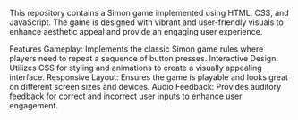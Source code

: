 This repository contains a Simon game implemented using HTML, CSS, and JavaScript. The game is designed with vibrant and user-friendly visuals to enhance aesthetic appeal and provide an engaging user experience.

Features
Gameplay: Implements the classic Simon game rules where players need to repeat a sequence of button presses.
Interactive Design: Utilizes CSS for styling and animations to create a visually appealing interface.
Responsive Layout: Ensures the game is playable and looks great on different screen sizes and devices.
Audio Feedback: Provides auditory feedback for correct and incorrect user inputs to enhance user engagement.
